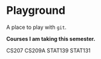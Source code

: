 # Playground

A place to play with `git`.

**Courses I am taking this semester.**

CS207
CS209A
STAT139
STAT131
